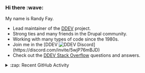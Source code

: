 
<h3>Hi there :wave:</h3>

My name is Randy Fay.

- Lead maintainer of the [DDEV](https://github.com/ddev/ddev) project.
- Strong ties and many friends in the Drupal community.
- Working with many types of code since the 1980s.
- Join me in the [DDEV ![DDEV Discord](https://img.shields.io/discord/664580571770388500?color=7289da&label=discord&logo=discord&logoColor=white_)](https://discord.com/invite/5wjP76mBJD)
- Check out the [DDEV Stack Overflow](https://stackoverflow.com/tags/ddev) questions and answers.

<details>
  <summary>:zap: Recent GitHub Activity</summary>

<!--RECENT_ACTIVITY:start-->
1. 💬 Commented on [#6570](https://github.com/ddev/ddev/pull/6570#issuecomment-2438606307) in [ddev/ddev](https://github.com/ddev/ddev)<br>
2. 💬 Commented on [#268](https://github.com/ddev/ddev.com/pull/268#issuecomment-2438535042) in [ddev/ddev.com](https://github.com/ddev/ddev.com)<br>
3. 💬 Commented on [#6645](https://github.com/ddev/ddev/pull/6645#issuecomment-2438532473) in [ddev/ddev](https://github.com/ddev/ddev)<br>
4. 💬 Commented on [#6529](https://github.com/ddev/ddev/pull/6529#issuecomment-2438379684) in [ddev/ddev](https://github.com/ddev/ddev)<br>
5. 💬 Commented on [#6529](https://github.com/ddev/ddev/pull/6529#issuecomment-2438360705) in [ddev/ddev](https://github.com/ddev/ddev)<br>
6. 💬 Commented on [#6529](https://github.com/ddev/ddev/pull/6529#issuecomment-2438333645) in [ddev/ddev](https://github.com/ddev/ddev)<br>
7. 💪 Opened PR [#6652](https://github.com/ddev/ddev/pull/6652) in [ddev/ddev](https://github.com/ddev/ddev)<br>
8. 💬 Commented on [#266](https://github.com/ddev/ddev.com/issues/266#issuecomment-2437970996) in [ddev/ddev.com](https://github.com/ddev/ddev.com)<br>
9. 💬 Commented on [#266](https://github.com/ddev/ddev.com/issues/266#issuecomment-2437958969) in [ddev/ddev.com](https://github.com/ddev/ddev.com)<br>
10. 💬 Commented on [#266](https://github.com/ddev/ddev.com/issues/266#issuecomment-2437950046) in [ddev/ddev.com](https://github.com/ddev/ddev.com)<br>
11. 💬 Commented on [#266](https://github.com/ddev/ddev.com/issues/266#issuecomment-2437947107) in [ddev/ddev.com](https://github.com/ddev/ddev.com)<br>
12. 💬 Commented on [#266](https://github.com/ddev/ddev.com/issues/266#issuecomment-2437941496) in [ddev/ddev.com](https://github.com/ddev/ddev.com)<br>
13. 🎉 Merged PR [#6648](https://github.com/ddev/ddev/pull/6648) in [ddev/ddev](https://github.com/ddev/ddev)<br>
14. 🎉 Merged PR [#265](https://github.com/ddev/ddev.com/pull/265) in [ddev/ddev.com](https://github.com/ddev/ddev.com)<br>
15. 👍 Approved [#265](https://github.com/ddev/ddev.com/pull/265#pullrequestreview-2395379429) in [ddev/ddev.com](https://github.com/ddev/ddev.com)<br>
16. 💬 Commented on [#6627](https://github.com/ddev/ddev/pull/6627#discussion_r1816712690) in [ddev/ddev](https://github.com/ddev/ddev)<br>
17. 🎉 Merged PR [#264](https://github.com/ddev/ddev.com/pull/264) in [ddev/ddev.com](https://github.com/ddev/ddev.com)<br>
18. 💬 Commented on [#263](https://github.com/ddev/ddev.com/pull/263#issuecomment-2437803741) in [ddev/ddev.com](https://github.com/ddev/ddev.com)<br>
19. 💬 Commented on [#6651](https://github.com/ddev/ddev/issues/6651#issuecomment-2437802296) in [ddev/ddev](https://github.com/ddev/ddev)<br>
20. 🎉 Merged PR [#6637](https://github.com/ddev/ddev/pull/6637) in [ddev/ddev](https://github.com/ddev/ddev)<br>
<!--RECENT_ACTIVITY:end-->

</details>
